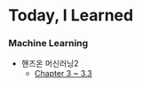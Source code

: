 # Today, I Learned

### Machine Learning
* 핸즈온 머신러닝2
  * [Chapter 3 ~ 3.3](https://github.com/velpegor/TIL/blob/main/Machine%20Learning/%ED%95%B8%EC%A6%88%EC%98%A8%20%EB%A8%B8%EC%8B%A0%EB%9F%AC%EB%8B%9D%202%ED%8C%90/Chapter3-1.md)
